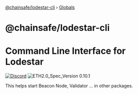 [@chainsafe/lodestar-cli](README.md) › [Globals](globals.md)

# @chainsafe/lodestar-cli

# Command Line Interface for Lodestar
[![Discord](https://img.shields.io/discord/593655374469660673.svg?label=Discord&logo=discord)](https://discord.gg/aMxzVcr)
![ETH2.0_Spec_Version 0.10.1](https://img.shields.io/badge/ETH2.0_Spec_Version-0.10.1-2e86c1.svg)

This helps start Beacon Node, Validator ... in other packages.
